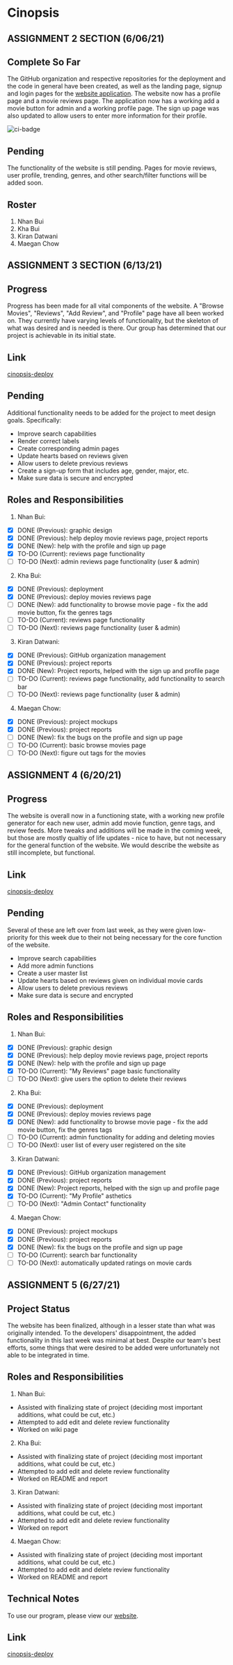 # Cinopsis

## ASSIGNMENT 2 SECTION (6/06/21)

## Complete So Far

The GitHub organization and respective repositories for the deployment and the code in general have been created, as well as the landing page, signup and login pages for the [website application](http://143.244.158.228/). The website now has a profile page and a movie reviews page. The application now has a working add a movie button for admin and a working profile page. The sign up page was also updated to allow users to enter more information for their profile.

![ci-badge](https://github.com/ics-software-engineering/meteor-application-template-react/workflows/ci-meteor-application-template-react/badge.svg)

## Pending

The functionality of the website is still pending. Pages for movie reviews, user profile, trending, genres, and other search/filter functions will be added soon.

## Roster 

1. Nhan Bui
2. Kha Bui
3. Kiran Datwani
4. Maegan Chow

## ASSIGNMENT 3 SECTION (6/13/21)

## Progress

Progress has been made for all vital components of the website. A "Browse Movies", "Reviews", "Add Review", and "Profile" page have all been worked on. They currently have varying levels of functionality, but the skeleton of what was desired and is needed is there. Our group has determined that our project is achievable in its initial state.  

## Link

[cinopsis-deploy](https://github.com/Filmaholics/cinopsis.deploy)

## Pending

Additional functionality needs to be added for the project to meet design goals. Specifically:

- Improve search capabilities
- Render correct labels 
- Create corresponding admin pages
- Update hearts based on reviews given
- Allow users to delete previous reviews
- Create a sign-up form that includes age, gender, major, etc.
- Make sure data is secure and encrypted 

## Roles and Responsibilities

1. Nhan Bui: 
- [x] DONE (Previous): graphic design
- [x] DONE (Previous): help deploy movie reviews page, project reports
- [x] DONE (New): help with the profile and sign up page
- [x] TO-DO (Current): reviews page functionality 
- [ ] TO-DO (Next): admin reviews page functionality (user & admin)
   
2. Kha Bui:
- [x] DONE (Previous): deployment
- [x] DONE (Previous): deploy movies reviews page
- [ ] DONE (New): add functionality to browse movie page - fix the add movie button, fix the genres tags
- [ ] TO-DO (Current): reviews page functionality 
- [ ] TO-DO (Next): reviews page functionality (user & admin)
   
3. Kiran Datwani:
- [x] DONE (Previous): GitHub organization management
- [x] DONE (Previous): project reports
- [x] DONE (New): Project reports, helped with the sign up and profile page
- [ ] TO-DO (Current): reviews page functionality, add functionality to search bar
- [ ] TO-DO (Next): reviews page functionality (user & admin)
   
4. Maegan Chow:
- [x] DONE (Previous): project mockups
- [x] DONE (Previous): project reports
- [ ] DONE (New): fix the bugs on the profile and sign up page
- [ ] TO-DO (Current): basic browse movies page
- [ ] TO-DO (Next): figure out tags for the movies

## ASSIGNMENT 4 (6/20/21)

## Progress

The website is overall now in a functioning state, with a working new profile generator for each new user, admin add movie function, genre tags, and review feeds. More tweaks and additions will be made in the coming week, but those are mostly qualtiy of life updates - nice to have, but not necessary for the general function of the website. We would describe the website as still incomplete, but functional.  

## Link

[cinopsis-deploy](https://github.com/Filmaholics/cinopsis.deploy)

## Pending

Several of these are left over from last week, as they were given low-priority for this week due to their not being necessary for the core function of the website.

- Improve search capabilities
- Add more admin functions
- Create a user master list
- Update hearts based on reviews given on individual movie cards
- Allow users to delete previous reviews
- Make sure data is secure and encrypted 

## Roles and Responsibilities

1. Nhan Bui: 
- [x] DONE (Previous): graphic design
- [x] DONE (Previous): help deploy movie reviews page, project reports
- [x] DONE (New): help with the profile and sign up page
- [x] TO-DO (Current): "My Reviews" page basic functionality
- [ ] TO-DO (Next): give users the option to delete their reviews
   
2. Kha Bui:
- [x] DONE (Previous): deployment
- [x] DONE (Previous): deploy movies reviews page
- [X] DONE (New): add functionality to browse movie page - fix the add movie button, fix the genres tags
- [ ] TO-DO (Current): admin functionality for adding and deleting movies
- [ ] TO-DO (Next): user list of every user registered on the site
   
3. Kiran Datwani:
- [x] DONE (Previous): GitHub organization management
- [x] DONE (Previous): project reports
- [x] DONE (New): Project reports, helped with the sign up and profile page
- [x] TO-DO (Current): "My Profile" asthetics 
- [ ] TO-DO (Next): "Admin Contact" functionality
   
4. Maegan Chow:
- [x] DONE (Previous): project mockups
- [x] DONE (Previous): project reports
- [X] DONE (New): fix the bugs on the profile and sign up page
- [ ] TO-DO (Current): search bar functionality
- [ ] TO-DO (Next): automatically updated ratings on movie cards

## ASSIGNMENT 5 (6/27/21)

## Project Status

The website has been finalized, although in a lesser state than what was originally intended. To the developers' disappointment, the added functionality in this last week was minimal at best. Despite our team's best efforts, some things that were desired to be added were unfortunately not able to be integrated in time. 

## Roles and Responsibilities

1. Nhan Bui: 
- Assisted with finalizing state of project (deciding most important additions, what could be cut, etc.) 
- Attempted to add edit and delete review functionality
- Worked on wiki page
   
2. Kha Bui: 
- Assisted with finalizing state of project (deciding most important additions, what could be cut, etc.) 
- Attempted to add edit and delete review functionality
- Worked on README and report
   
3. Kiran Datwani: 
- Assisted with finalizing state of project (deciding most important additions, what could be cut, etc.) 
- Attempted to add edit and delete review functionality
- Worked on report
   
4. Maegan Chow: 
- Assisted with finalizing state of project (deciding most important additions, what could be cut, etc.) 
- Attempted to add edit and delete review functionality
- Worked on README and report

## Technical Notes

To use our program, please view our [website](http://143.244.158.228/). 


## Link

[cinopsis-deploy](https://github.com/Filmaholics/cinopsis.deploy)

